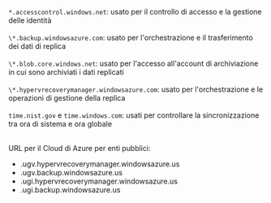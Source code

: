 ``*.accesscontrol.windows.net``: usato per il controllo di accesso e la gestione delle identità<br/><br/>``\*.backup.windowsazure.com``: usato per l'orchestrazione e il trasferimento dei dati di replica <br/><br/> ``\*.blob.core.windows.net``: usato per l'accesso all'account di archiviazione in cui sono archiviati i dati replicati<br/><br/> ``\*.hypervrecoverymanager.windowsazure.com``: usato per l'orchestrazione e le operazioni di gestione della replica<br/><br/>
``time.nist.gov`` e ``time.windows.com``: usati per controllare la sincronizzazione tra ora di sistema e ora globale
<br/><br/>

URL per il Cloud di Azure per enti pubblici:

- .ugv.hypervrecoverymanager.windowsazure.us
- .ugv.backup.windowsazure.us
- .ugi.hypervrecoverymanager.windowsazure.us
- .ugi.backup.windowsazure.us
